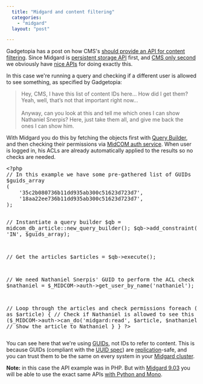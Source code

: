 ```yaml
---
  title: "Midgard and content filtering"
  categories: 
    - "midgard"
  layout: "post"

---
```

<p>
Gadgetopia has a post on how CMS's <a href="http://gadgetopia.com/post/6607">should provide an API for content filtering</a>. Since Midgard is <a href="http://bergie.iki.fi/blog/introduction_to_midgards_database_abstraction_system/">persistent storage API</a> first, and <a href="http://www.midgard-project.org/documentation/getting-started/">CMS only second</a> we obviously have <a href="http://www.midgard-project.org/documentation/reference/#3855e6325f5459c1d4f3b9863bc7debe">nice APIs</a> for doing exactly this.
</p><p>
In this case we're running a query and checking if a different user is allowed to see something, as specified by Gadgetopia:
</p><blockquote>
Hey, CMS, I have this list of content IDs here… How did I get them? Yeah, well, that’s not that important right now…
<br /><br />Anyway, can you look at this and tell me which ones I can show Nathaniel Snerpis? Here, just take them all, and give me back the ones I can show him.
</blockquote><p>
With Midgard you do this by fetching the objects first with <a href="http://www.midgard-project.org/documentation/midgardquerybuilder/">Query Builder</a>, and then checking their permissions via <a href="http://midgardwiki.contentcontrol-berlin.de/index.php/Midcom.services.auth">MidCOM auth service</a>. When user is logged in, his ACLs are already automatically applied to the results so no checks are needed.
</p><pre>
&lt;?php
// In this example we have some pre-gathered list of GUIDs
$guids_array
(
    '35c2b080736b11dd935ab300c51623d723d7',
    '18aa22ee736b11dd935ab300c51623d723d7',
);

// Instantiate a query builder
$qb = midcom_db_article::new_query_builder();
$qb-&gt;add_constraint('guid', 'IN', $guids_array);

// Get the articles
$articles = $qb-&gt;execute();

// We need Nathaniel Snerpis' GUID to perform the ACL check
$nathaniel = $_MIDCOM-&gt;auth-&gt;get_user_by_name('nathaniel');

// Loop through the articles and check permissions
foreach ($articles as $article)
{
    // Check if Nathaniel is allowed to see this
    if ($_MIDCOM-&gt;auth-&gt;can_do('midgard:read', $article, $nathaniel))
    {
        // Show the article to Nathaniel
    }
}
?&gt;
</pre><p>
You can see here that we're using <a href="http://www.midgard-project.org/api-docs/midgard/core/cvs/group__guid.html">GUIDs</a>, not IDs to refer to content. This is because GUIDs (compliant with the <a href="http://www.midgard-project.org/development/mrfc/0018/">UUID spec</a>) are <a href="http://bergie.iki.fi/blog/midgard2_at_fscons-your_data-everywhere/">replication</a>-safe, and you can trust them to be the same on every system in your <a href="http://bergie.iki.fi/blog/midgard2-future_in_the_clouds/">Midgard cluster</a>.
</p><p>
<strong>Note:</strong> in this case the API example was in PHP. But with <a href="http://trac.midgard-project.org/milestone/9.03%20Vinland">Midgard 9.03</a> you will be able to use the exact same APIs <a href="http://bergie.iki.fi/blog/midgard_2-more_than_just_php-more_than_just_cms/">with Python and Mono</a>.
</p>
